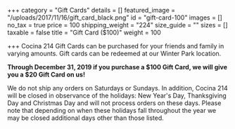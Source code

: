 +++
category = "Gift Cards"
details = []
featured_image = "/uploads/2017/11/16/gift_card_black.png"
id = "gift-card-100"
images = []
no_tax = true
price = 100
shipping_weight = "224"
size_guide = ""
sizes = []
taxable = false
title = "Gift Card ($100)"
weight = 100

+++
Cocina 214 Gift Cards can be purchased for your friends and family in varying amounts. Gift cards can be redeemed at our Winter Park location.

**Through December 31, 2019 if you purchase a $100 Gift Card, we will give you a $20 Gift Card on us!**

We do not ship any orders on Saturdays or Sundays. In addition, Cocina 214 will be closed in observance of the holidays: New Year's Day,  Thanksgiving Day and Christmas Day and will not process orders on these days. Please note that depending on when these holidays fall throughout the year we may be closed additional days other than those listed.